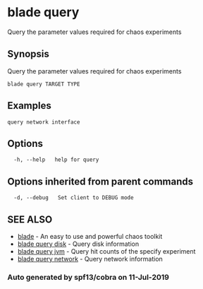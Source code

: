 # blade query

Query the parameter values required for chaos experiments

## Synopsis

Query the parameter values required for chaos experiments

```text
blade query TARGET TYPE
```

## Examples

```text
query network interface
```

## Options

```text
  -h, --help   help for query
```

## Options inherited from parent commands

```text
  -d, --debug   Set client to DEBUG mode
```

## SEE ALSO

* [blade](blade.md)     - An easy to use and powerful chaos toolkit
* [blade query disk](blade_query_disk.md)     - Query disk information
* [blade query jvm](blade_query_jvm.md)     - Query hit counts of the specify experiment
* [blade query network](blade_query_network.md)     - Query network information

### Auto generated by spf13/cobra on 11-Jul-2019


